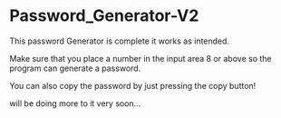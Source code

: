 # Password_Generator-V2

This password Generator is complete it works as intended.

Make sure that you place a number in the input area 8 or above so the program can generate a password. 

You can also copy the password by just pressing the copy button!

will be doing more to it very soon...